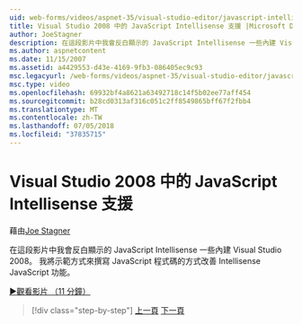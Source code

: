 ```yaml
---
uid: web-forms/videos/aspnet-35/visual-studio-editor/javascript-intellisense-support-in-visual-studio-2008
title: Visual Studio 2008 中的 JavaScript Intellisense 支援 |Microsoft Docs
author: JoeStagner
description: 在這段影片中我會反白顯示的 JavaScript Intellisense 一些內建 Visual Studio 2008。 我將示範方式來改善 Intellisense JavaScript featu...
ms.author: aspnetcontent
ms.date: 11/15/2007
ms.assetid: a4429553-d43e-4169-9fb3-086405ec9c93
msc.legacyurl: /web-forms/videos/aspnet-35/visual-studio-editor/javascript-intellisense-support-in-visual-studio-2008
msc.type: video
ms.openlocfilehash: 69932bf4a8621a63492718c14f5b02ee77aff454
ms.sourcegitcommit: b28cd0313af316c051c2ff8549865bff67f2fbb4
ms.translationtype: MT
ms.contentlocale: zh-TW
ms.lasthandoff: 07/05/2018
ms.locfileid: "37835715"
---
```

<a name="javascript-intellisense-support-in-visual-studio-2008"></a>Visual Studio 2008 中的 JavaScript Intellisense 支援
====================
藉由[Joe Stagner](https://github.com/JoeStagner)

在這段影片中我會反白顯示的 JavaScript Intellisense 一些內建 Visual Studio 2008。 我將示範方式來撰寫 JavaScript 程式碼的方式改善 Intellisense JavaScript 功能。

[&#9654;觀看影片 （11 分鐘）](https://channel9.msdn.com/Blogs/ASP-NET-Site-Videos/javascript-intellisense-support-in-visual-studio-2008)

> [!div class="step-by-step"]
> [上一頁](new-designer-support-in-visual-studio-2008.md)
> [下一頁](javascript-debugging-in-visual-studio-2008.md)
